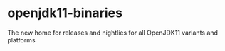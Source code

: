 # openjdk11-binaries
The new home for releases and nightlies for all OpenJDK11 variants and platforms
